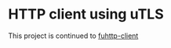 # HTTP client using uTLS
This project is continued to [fuhttp-client](https://github.com/0mkara/fuhttp-client)
